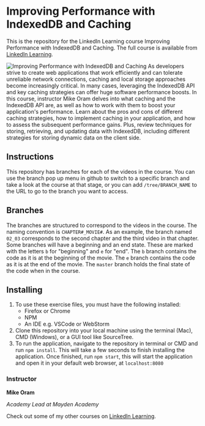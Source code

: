 # Improving Performance with IndexedDB and Caching
This is the repository for the LinkedIn Learning course Improving Performance with IndexedDB and Caching. The full course is available from [LinkedIn Learning][lil-course-url].

![Improving Performance with IndexedDB and Caching][lil-thumbnail-url] 
As developers strive to create web applications that work efficiently and can tolerate unreliable network connections, caching and local storage approaches become increasingly critical. In many cases, leveraging the IndexedDB API and key caching strategies can offer huge software performance boosts. In this course, instructor Mike Oram delves into what caching and the IndexedDB API are, as well as how to work with them to boost your application's performance. Learn about the pros and cons of different caching strategies, how to implement caching in your application, and how to assess the subsequent performance gains. Plus, review techniques for storing, retrieving, and updating data with IndexedDB, including different strategies for storing dynamic data on the client side.

## Instructions
This repository has branches for each of the videos in the course. You can use the branch pop up menu in github to switch to a specific branch and take a look at the course at that stage, or you can add `/tree/BRANCH_NAME` to the URL to go to the branch you want to access.

## Branches
The branches are structured to correspond to the videos in the course. The naming convention is `CHAPTER#_MOVIE#`. As an example, the branch named `02_03` corresponds to the second chapter and the third video in that chapter. 
Some branches will have a beginning and an end state. These are marked with the letters `b` for "beginning" and `e` for "end". The `b` branch contains the code as it is at the beginning of the movie. The `e` branch contains the code as it is at the end of the movie. The `master` branch holds the final state of the code when in the course.

## Installing
1. To use these exercise files, you must have the following installed:
	- Firefox or Chrome
	- NPM
	- An IDE e.g. VSCode or WebStorm
2. Clone this repository into your local machine using the terminal (Mac), CMD (Windows), or a GUI tool like SourceTree.
3. To run the application, navigate to the repository in terminal or CMD and run `npm install`. This will take a few seconds to finish installing the application. Once finished, run `npm start`, this will start the application and open it in your default web browser, at `localhost:8080`

### Instructor

**Mike Oram**

_Academy Lead at Mayden Academy_

Check out some of my other courses on [LinkedIn Learning](https://www.linkedin.com/learning/instructors/mike-oram?u=104).

[lil-course-url]: https://www.linkedin.com/learning/improving-performance-with-indexeddb-and-caching
[lil-thumbnail-url]: https://cdn.lynda.com/course/2309294/2309294-1601592882331-16x9.jpg
